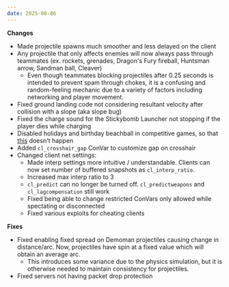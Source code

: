 ```yaml
---
date: 2025-08-06
---
```


**Changes**

* Made projectile spawns much smoother and less delayed on the client
* Any projectile that only affects enemies will now always pass through teammates (ex. rockets, grenades, Dragon's Fury fireball, Huntsman arrow, Sandman ball, Cleaver)
  * Even though teammates blocking projectiles after 0.25 seconds is intended to prevent spam through chokes, it is a confusing and random-feeling mechanic due to a variety of factors including networking and player movement.
* Fixed ground landing code not considering resultant velocity after collision with a slope (aka slope bug)
* Fixed the charge sound for the Stickybomb Launcher not stopping if the player dies while charging
* Disabled holidays and birthday beachball in competitive games, so that [this](https://www.twitch.tv/essentialstf/clip/SavageElegantQuailCharlieBitMe) doesn't happen
* Added `cl_crosshair_gap` ConVar to customize gap on crosshair
* Changed client net settings:
  * Made interp settings more intuitive / understandable. Clients can now set number of buffered snapshots as `cl_interp_ratio`.
  * Increased max interp ratio to 3
  * `cl_predict` can no longer be turned off. `cl_predictweapons` and `cl_lagcompensation` still work
  * Fixed being able to change restricted ConVars only allowed while spectating or disconnected
  * Fixed various exploits for cheating clients

**Fixes**

* Fixed enabling fixed spread on Demoman projectiles causing change in distance/arc. Now, projectiles have spin at a fixed value which will obtain an average arc.
  * This introduces some variance due to the physics simulation, but it is otherwise needed to maintain consistency for projectiles.
* Fixed servers not having packet drop protection
